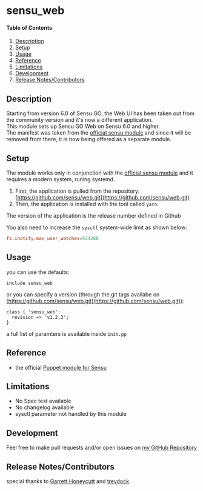 # sensu_web

#### Table of Contents

1. [Description](#description)
1. [Setup](#setup)
1. [Usage](#usage)
1. [Reference](#reference)
1. [Limitations](#limitations)
1. [Development](#development)
1. [Release Notes/Contributors](#Release%20Notes/Contributors)

## Description

Starting from version 6.0 of Sensu GO, the Web UI has been taken out from the community version and it's now a different application.  
This module sets up Sensu GO Web on Sensu 6.0 and higher.  
The manifest was taken from the [official sensu module](https://github.com/sensu/sensu-puppet) and since it will be removed from there, it is now being offered as a separate module.

## Setup

The module works only in conjunction with the [official sensu module](https://github.com/sensu/sensu-puppet) and it requires a modern system, runing systemd.  

1. First, the application is pulled from the repository: [https://github.com/sensu/web.git](https://github.com/sensu/web.git)
2. Then, the application is installed with the tool called `yarn`.  

The version of the application is the release number defined in Github

You also need to increase the `sysctl` system-wide limit as shown below:

```conf
fs.inotify.max_user_watches=524288
```

## Usage

you can use the defaults:

```puppet
include sensu_web
```

or you can specify a version (through the git tags availabe on [https://github.com/sensu/web.git](https://github.com/sensu/web.git)):

```puppet
class { 'sensu_web':
  revision => 'v1.2.3';
}
```

a full list of paramters is available inside `init.pp`

## Reference

* the official [Puppet module for Sensu](https://github.com/sensu/sensu-puppet)

## Limitations

* No Spec test available
* No changelog available
* sysctl parameter not handled by this module

## Development

Feel free to make pull requests and/or open issues on [my GitHub Repository](https://github.com/maxadamo/sensu_web)

## Release Notes/Contributors

special thanks to [Garrett Honeycutt](https://github.com/ghoneycutt) and [treydock](https://github.com/treydock)
